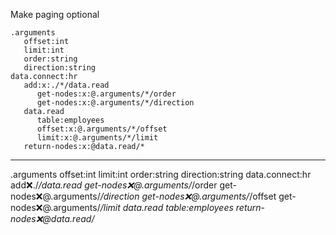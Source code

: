 Make paging optional

```hyperlambda
.arguments
   offset:int
   limit:int
   order:string
   direction:string
data.connect:hr
   add:x:./*/data.read
      get-nodes:x:@.arguments/*/order
      get-nodes:x:@.arguments/*/direction
   data.read
      table:employees
      offset:x:@.arguments/*/offset
      limit:x:@.arguments/*/limit
   return-nodes:x:@data.read/*
``` 
---
.arguments
   offset:int
   limit:int
   order:string
   direction:string
data.connect:hr
   add:x:./*/data.read
      get-nodes:x:@.arguments/*/order
      get-nodes:x:@.arguments/*/direction
      get-nodes:x:@.arguments/*/offset
      get-nodes:x:@.arguments/*/limit
   data.read
      table:employees
   return-nodes:x:@data.read/*
